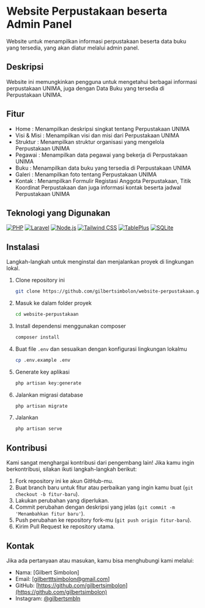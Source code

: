 # Website Perpustakaan beserta Admin Panel
Website untuk menampilkan informasi perpustakaan beserta data buku yang tersedia, yang akan diatur melalui admin panel.

## Deskripsi
Website ini memungkinkan pengguna untuk mengetahui berbagai informasi perpustakaan UNIMA, juga dengan Data Buku yang tersedia di Perpustakaan UNIMA.

## Fitur
- Home : Menampilkan deskripsi singkat tentang Perpustakaan UNIMA
- Visi & Misi : Menampilkan visi dan misi dari Perpustakaan UNIMA
- Struktur : Menampilkan struktur organisasi yang mengelola Perpustakaan UNIMA
- Pegawai : Menampilkan data pegawai yang bekerja di Perpustakaan UNIMA
- Buku : Menampilkan data buku yang tersedia di Perpustakaan UNIMA
- Galeri : Menampilkan foto tentang Perpustakaan UNIMA
- Kontak : Menampilkan Formulir Registasi Anggota Perpustakaan, Titik Koordinat Perpustakaan dan juga informasi kontak beserta jadwal Perpustakaan UNIMA

## Teknologi yang Digunakan

[![PHP](https://img.shields.io/badge/PHP-8.x-blue)](https://www.php.net/)
[![Laravel](https://img.shields.io/badge/Laravel-8.x-orange)](https://laravel.com/)
[![Node.js](https://img.shields.io/badge/Node.js-v16.x-green)](https://nodejs.org/)
[![Tailwind CSS](https://img.shields.io/badge/Tailwind%20CSS-v2.0-blue)](https://tailwindcss.com/)
[![TablePlus](https://img.shields.io/badge/TablePlus-v4.0-yellow)](https://tableplus.com/)
[![SQLite](https://img.shields.io/badge/SQLite-3.x-blue)](https://www.sqlite.org/)

## Instalasi
Langkah-langkah untuk menginstal dan menjalankan proyek di lingkungan lokal.

1. Clone repository ini
    ```bash
    git clone https://github.com/gilbertsimbolon/website-perpustakaan.git
    ```
2. Masuk ke dalam folder proyek
    ```bash
    cd website-perpustakaan
    ```
3. Install dependensi menggunakan composer
    ```bash
    composer install
    ```
4. Buat file `.env` dan sesuaikan dengan konfigurasi lingkungan lokalmu
    ```bash
    cp .env.example .env
    ```
5. Generate key aplikasi
    ```bash
    php artisan key:generate
    ```
6. Jalankan migrasi database
    ```bash
    php artisan migrate
    ```
7. Jalankan 
    ```bash
    php artisan serve
    ```

## Kontribusi

Kami sangat menghargai kontribusi dari pengembang lain! Jika kamu ingin berkontribusi, silakan ikuti langkah-langkah berikut:

1. Fork repository ini ke akun GitHub-mu.
2. Buat branch baru untuk fitur atau perbaikan yang ingin kamu buat (`git checkout -b fitur-baru`).
3. Lakukan perubahan yang diperlukan.
4. Commit perubahan dengan deskripsi yang jelas (`git commit -m 'Menambahkan fitur baru'`).
5. Push perubahan ke repository fork-mu (`git push origin fitur-baru`).
6. Kirim Pull Request ke repository utama.

## Kontak

Jika ada pertanyaan atau masukan, kamu bisa menghubungi kami melalui:

- Nama: [Gilbert Simbolon]
- Email: [gilbertttsimbolon@gmail.com]
- GitHub: [https://github.com/gilbertsimbolon](https://github.com/gilbertsimbolon)
- Instagram: [@gilbertsmbln](https://instagram.com/gilbertsmbln)